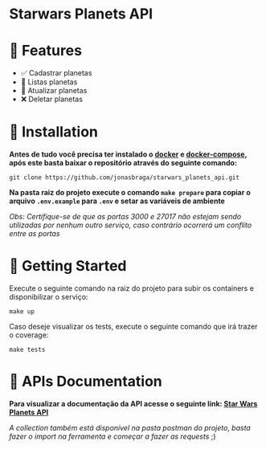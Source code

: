 # Starwars Planets API

# :rocket: Features

* :white_check_mark: Cadastrar planetas
* :page_facing_up: Listas planetas
* :arrows_counterclockwise: Atualizar planetas
* :x: Deletar planetas

# :construction_worker: Installation

**Antes de tudo você precisa ter instalado o [docker](https://docs.docker.com/engine/install/) e [docker-compose](https://docs.docker.com/compose/install/), após este basta baixar o repositório através do seguinte comando:**

```git clone https://github.com/jonasbraga/starwars_planets_api.git```

**Na pasta raiz do projeto execute o comando ```make prepare``` para copiar o arquivo ```.env.example``` para ```.env``` e setar as variáveis de ambiente**

*Obs: Certifique-se de que as portas 3000 e 27017 não estejam sendo utilizadas por nenhum outro serviço, caso contrário ocorrerá um conflito entre as portas*

# :runner: Getting Started

Execute o seguinte comando na raiz do projeto para subir os containers e disponibilizar o serviço:

```make up```

Caso deseje visualizar os tests, execute o seguinte comando que irá trazer o coverage:

```make tests```

# :memo: APIs Documentation

**Para visualizar a documentação da API acesse o seguinte link: [Star Wars Planets API](https://documenter.getpostman.com/view/15371583/TzJpgz2J)**

*A collection também está disponível na pasta postman do projeto, basta fazer o import na ferramenta e começar a fazer as requests* ;)

